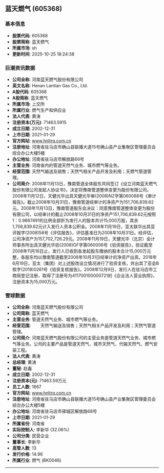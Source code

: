 ## 蓝天燃气 (605368)

### 基本信息

- **股票代码**: 605368
- **股票简称**: 蓝天燃气
- **所属市场**: sh
- **更新时间**: 2025-10-25 18:24:38

### 巨潮资讯数据

- **公司全称**: 河南蓝天燃气股份有限公司
- **英文名称**: Henan Lantian Gas Co., Ltd.
- **A股代码**: 605368
- **A股简称**: 蓝天燃气
- **所属市场**: 上交所
- **所属行业**: 燃气生产和供应业
- **法人代表**: 黄涛
- **注册资本(万元)**: 71463.5915
- **成立日期**: 2002-12-31
- **上市日期**: 2021-01-29
- **官方网站**: www.hnltrq.com.cn
- **注册地址**: 河南省驻马店市确山县联播大道15号确山县产业集聚区管理委员会综合办公大楼5楼
- **办公地址**: 河南省驻马店市解放路68号
- **主营业务**: 河南省内的管道天然气业务、城市燃气等业务。
- **经营范围**: 天然气输送及销售；天然气相关产品开发及利用；天燃气管道管理。
- **公司简介**: 2008年11月13日，豫南管道全体股东共同签订《设立河南蓝天燃气股份有限公司发起人协议书》，决定将豫南管道整体变更为股份有限公司。2008年11月12日，天健光华出具天健光华审(2008)NZ字第060088号《审计报告》。截止2008年10月31日，豫南管道经审计的净资产为151,706,839.62元。2008年11月13日，豫南管道股东会决议：同意豫南管道整体变更为股份有限公司，以经审计的截止2008年10月31日的净资产151,706,839.62元按照1：0.9887491的比例全部折为发行人的股本共计15,000万股，其余1,706,839.62元计入发行人资本公积金。2008年11月19日，亚太联华出具亚评报字(2008)58号《评估报告》，评估基准日为2008年10月31日。经评估，公司净资产为157,702,726.29元。2008年11月19日，天健光华（北京）会计师事务所出具天健光华验(2008)GF字第060006号《验资报告》，验证截至2008年11月16日止，发行人已收到各发起股东缴纳的股本合计15,000万元整，各股东均以豫南管道截至2008年10月31日经审计的净资产出资。2018年6月19日，亚太（集团）对上述股改设立情况进行了验资复核，并出具了亚会B核字(2018)0261号《验资复核报告》。2008年12月9日，发行人在驻马店市工商局登记注册，取得了注册号为411700100000721的《企业法人营业执照》，注册资本为15,000万元。

### 雪球数据

- **公司全称**: 河南蓝天燃气股份有限公司
- **公司简称**: 蓝天燃气
- **主营业务**: 管道天然气业务、城市燃气等业务。
- **经营范围**: 　　天然气输送及销售；天然气相关产品开发及利用；天然气管道管理。
- **公司简介**: 河南蓝天燃气股份有限公司的主营业务是管道天然气业务、城市燃气等业务。公司的主要产品是管道天然气、城市天然气、代输天然气、燃气安装工程。
- **法人代表**: 黄涛
- **总经理**: 黄涛
- **董秘**: 赵鑫
- **成立日期**: 2002-12-31
- **注册资本(元)**: 71463.59万元
- **员工人数**: 1667
- **官方网站**: www.hnltrq.com.cn
- **注册地址**: 河南省驻马店市确山县联播大道15号确山县产业集聚区管理委员会综合办公大楼5楼
- **办公地址**: 河南省驻马店市驿城区解放路68号
- **上市日期**: 2021-01-29
- **所属省份**: 河南省
- **实际控制人**: 李新华 (32.06%)
- **公司分类**: 民营企业
- **董事长**: 李新华
- **高管人数**: 13
- **发行价格**: 14.96
- **所属行业**: 燃气 (BK0046)

---